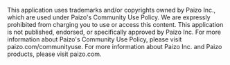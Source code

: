 This application uses trademarks and/or copyrights owned by Paizo Inc., which are used under Paizo's Community Use Policy. We are expressly prohibited from charging you to use or access this content. This application is not published, endorsed, or specifically approved by Paizo Inc. For more information about Paizo's Community Use Policy, please visit paizo.com/communityuse. For more information about Paizo Inc. and Paizo products, please visit paizo.com.
